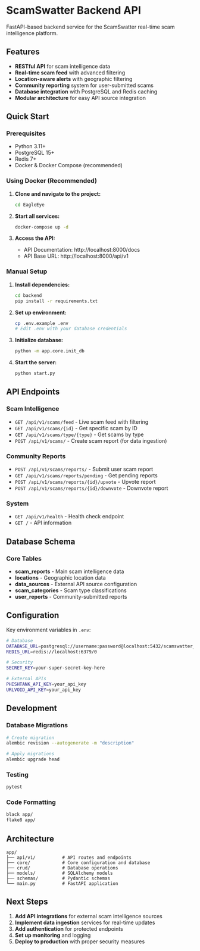 # ScamSwatter Backend API

FastAPI-based backend service for the ScamSwatter real-time scam intelligence platform.

## Features

- **RESTful API** for scam intelligence data
- **Real-time scam feed** with advanced filtering
- **Location-aware alerts** with geographic filtering
- **Community reporting** system for user-submitted scams
- **Database integration** with PostgreSQL and Redis caching
- **Modular architecture** for easy API source integration

## Quick Start

### Prerequisites

- Python 3.11+
- PostgreSQL 15+
- Redis 7+
- Docker & Docker Compose (recommended)

### Using Docker (Recommended)

1. **Clone and navigate to the project:**
   ```bash
   cd EagleEye
   ```

2. **Start all services:**
   ```bash
   docker-compose up -d
   ```

3. **Access the API:**
   - API Documentation: http://localhost:8000/docs
   - API Base URL: http://localhost:8000/api/v1

### Manual Setup

1. **Install dependencies:**
   ```bash
   cd backend
   pip install -r requirements.txt
   ```

2. **Set up environment:**
   ```bash
   cp .env.example .env
   # Edit .env with your database credentials
   ```

3. **Initialize database:**
   ```bash
   python -m app.core.init_db
   ```

4. **Start the server:**
   ```bash
   python start.py
   ```

## API Endpoints

### Scam Intelligence

- `GET /api/v1/scams/feed` - Live scam feed with filtering
- `GET /api/v1/scams/{id}` - Get specific scam by ID
- `GET /api/v1/scams/type/{type}` - Get scams by type
- `POST /api/v1/scams/` - Create scam report (for data ingestion)

### Community Reports

- `POST /api/v1/scams/reports/` - Submit user scam report
- `GET /api/v1/scams/reports/pending` - Get pending reports
- `POST /api/v1/scams/reports/{id}/upvote` - Upvote report
- `POST /api/v1/scams/reports/{id}/downvote` - Downvote report

### System

- `GET /api/v1/health` - Health check endpoint
- `GET /` - API information

## Database Schema

### Core Tables

- **scam_reports** - Main scam intelligence data
- **locations** - Geographic location data
- **data_sources** - External API source configuration
- **scam_categories** - Scam type classifications
- **user_reports** - Community-submitted reports

## Configuration

Key environment variables in `.env`:

```bash
# Database
DATABASE_URL=postgresql://username:password@localhost:5432/scamswatter_db
REDIS_URL=redis://localhost:6379/0

# Security
SECRET_KEY=your-super-secret-key-here

# External APIs
PHISHTANK_API_KEY=your_api_key
URLVOID_API_KEY=your_api_key
```

## Development

### Database Migrations

```bash
# Create migration
alembic revision --autogenerate -m "description"

# Apply migrations
alembic upgrade head
```

### Testing

```bash
pytest
```

### Code Formatting

```bash
black app/
flake8 app/
```

## Architecture

```
app/
├── api/v1/          # API routes and endpoints
├── core/            # Core configuration and database
├── crud/            # Database operations
├── models/          # SQLAlchemy models
├── schemas/         # Pydantic schemas
└── main.py          # FastAPI application
```

## Next Steps

1. **Add API integrations** for external scam intelligence sources
2. **Implement data ingestion** services for real-time updates
3. **Add authentication** for protected endpoints
4. **Set up monitoring** and logging
5. **Deploy to production** with proper security measures
